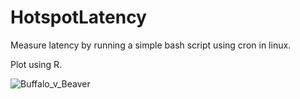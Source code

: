 # HotspotLatency

Measure latency by running a simple bash script using cron in linux.

Plot using R.

![Buffalo_v_Beaver](https://user-images.githubusercontent.com/6425332/151095724-2bd56f55-57e4-4f52-96d4-0c53ab3657ff.png)
